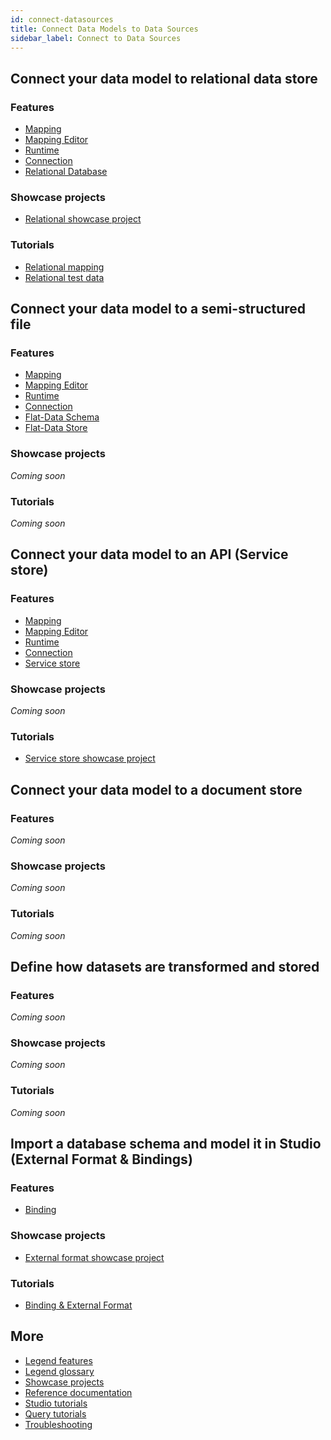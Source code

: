 ```yaml
---
id: connect-datasources
title: Connect Data Models to Data Sources
sidebar_label: Connect to Data Sources
---
```


## Connect your data model to relational data store

### Features
- [Mapping](../overview/legend-glossary.md/#relational-mapping)
- [Mapping Editor](../overview/legend-glossary.md/#mapping-editor)
- [Runtime](../overview/legend-glossary.md/#runtime)
- [Connection](../overview/legend-glossary.md/#connection)
- [Relational Database](../overview/legend-glossary.md/#relational-database)

### Showcase projects
- [Relational showcase project](../showcases/showcase-projects.md/#relational)

### Tutorials
- [Relational mapping](../tutorials/studio-relational-mapping.md)  
- [Relational test data](../tutorials/studio-tests.md/#relational)

## Connect your data model to a semi-structured file

### Features
- [Mapping](../overview/legend-glossary.md/#relational-mapping)
- [Mapping Editor](../overview/legend-glossary.md/#mapping-editor)
- [Runtime](../overview/legend-glossary.md/#runtime)
- [Connection](../overview/legend-glossary.md/#connection)
- [Flat-Data Schema](../overview/legend-glossary.md/#flat-data-schema)
- [Flat-Data Store](../overview/legend-glossary.md/#flat-data-store)

### Showcase projects
_Coming soon_

### Tutorials
_Coming soon_

## Connect your data model to an API (Service store)

### Features
- [Mapping](../overview/legend-glossary.md/#relational-mapping)
- [Mapping Editor](../overview/legend-glossary.md/#mapping-editor)
- [Runtime](../overview/legend-glossary.md/#runtime)
- [Connection](../overview/legend-glossary.md/#connection)
- [Service store](../overview/legend-features.md/#service-store)

### Showcase projects
_Coming soon_

### Tutorials
- [Service store showcase project](../showcases/showcase-projects.md/#service-store)

## Connect your data model to a document store

### Features
_Coming soon_

### Showcase projects
_Coming soon_

### Tutorials
_Coming soon_

## Define how datasets are transformed and stored

### Features
_Coming soon_

### Showcase projects
_Coming soon_

### Tutorials
_Coming soon_

## Import a database schema and model it in Studio (External Format & Bindings)

### Features
- [Binding](../overview/legend-glossary.md/#bindings)

### Showcase projects
- [External format showcase project](../showcases/showcase-projects.md/#user-journey-5-connect-to-data-sources)

### Tutorials
- [Binding & External Format](../tutorials/studio-binding.md)

## More
- [Legend features](../overview/legend-features.md)
- [Legend glossary](../overview/legend-glossary.md)
- [Showcase projects](../showcases/showcase-projects.md)
- [Reference documentation](../reference/legend-language.md)
- [Studio tutorials](../tutorials/studio-workspace.md)
- [Query tutorials](../tutorials/query-builder.md)
- [Troubleshooting](./test-troubleshoot.md)